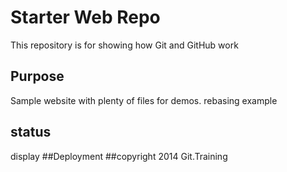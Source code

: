 # Starter Web Repo

This repository is for showing how Git and GitHub work

## Purpose

Sample website with plenty of files for demos. rebasing example
## status
display
##Deployment
##copyright
2014 Git.Training
